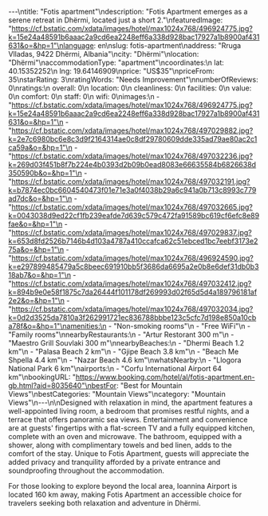 ---\ntitle: "Fotis apartment"\ndescription: "Fotis Apartment emerges as a serene retreat in Dhërmi, located just a short 2."\nfeaturedImage: "https://cf.bstatic.com/xdata/images/hotel/max1024x768/496924775.jpg?k=15e24a48591b6aaac2a9cd6ea2248eff6a338d928bac17927a1b8900af431631&o=&hp=1"\nlanguage: en\nslug: fotis-apartment\naddress: "Rruga Vlladas, 9422 Dhërmi, Albania"\ncity: "Dhërmi"\nlocation: "Dhërmi"\naccommodationType: "apartment"\ncoordinates:\n  lat: 40.15352252\n  lng: 19.64146909\nprice: "US$35"\npriceFrom: 35\nstarRating: 3\nratingWords: "Needs Improvement"\nnumberOfReviews: 0\nratings:\n  overall: 0\n  location: 0\n  cleanliness: 0\n  facilities: 0\n  value: 0\n  comfort: 0\n  staff: 0\n  wifi: 0\nimages:\n  - "https://cf.bstatic.com/xdata/images/hotel/max1024x768/496924775.jpg?k=15e24a48591b6aaac2a9cd6ea2248eff6a338d928bac17927a1b8900af431631&o=&hp=1"\n  - "https://cf.bstatic.com/xdata/images/hotel/max1024x768/497029882.jpg?k=2e7c6980bc6e8c3d9f2164314ae0c8df29780609dde335ad79ae80ac2c1ca59a&o=&hp=1"\n  - "https://cf.bstatic.com/xdata/images/hotel/max1024x768/497032236.jpg?k=269d03f451b8f7b224e4b0393d2b09b0ead8083e66635584b6826638d350590b&o=&hp=1"\n  - "https://cf.bstatic.com/xdata/images/hotel/max1024x768/497032191.jpg?k=b7874ec0bc6604540473f01e71e3a0f4038b29a6c941a0b713c8993c779ad7dc&o=&hp=1"\n  - "https://cf.bstatic.com/xdata/images/hotel/max1024x768/497032665.jpg?k=0043038d9ed22cf1fb239eafde7d639c579c472fa91589bc619cf6efc8e89fae&o=&hp=1"\n  - "https://cf.bstatic.com/xdata/images/hotel/max1024x768/497029837.jpg?k=653d8fd2526b7146b4d103a4787a410ccafca62c51ebced1bc7eebf3173e275a&o=&hp=1"\n  - "https://cf.bstatic.com/xdata/images/hotel/max1024x768/496924590.jpg?k=e297899485479a5c8beec691910bb5f3686da6695a2e0b8e6def31db0b318ab7&o=&hp=1"\n  - "https://cf.bstatic.com/xdata/images/hotel/max1024x768/497032412.jpg?k=894b9e0e58f1875c7da26444f101178df269993d02f65d5d4a189796181af2e2&o=&hp=1"\n  - "https://cf.bstatic.com/xdata/images/hotel/max1024x768/497032034.jpg?k=0d2d3525da7810a3f262991721ec836788bbbe123c5cfc7d198e850a10cba78f&o=&hp=1"\namenities:\n  - "Non-smoking rooms"\n  - "Free WiFi"\n  - "Family rooms"\nnearbyRestaurants:\n  - "Artur Restorant 300 m"\n  - "Maestro Grill Souvlaki 300 m"\nnearbyBeaches:\n  - "Dhermi Beach 1.2 km"\n  - "Palasa Beach 2 km"\n  - "Gjipe Beach 3.8 km"\n  - "Beach Me Shpella 4.4 km"\n  - "Nazar Beach 4.6 km"\nwhatsNearby:\n  - "Llogora National Park 6 km"\nairports:\n  - "Corfu International Airport 64 km"\nbookingURL: "https://www.booking.com/hotel/al/fotis-apartment.en-gb.html?aid=8035640"\nbestFor: "Best for Mountain Views"\nbestCategories: "Mountain Views"\ncategory: "Mountain Views"\n---\n\nDesigned with relaxation in mind, the apartment features a well-appointed living room, a bedroom that promises restful nights, and a terrace that offers panoramic sea views. Entertainment and convenience are at guests' fingertips with a flat-screen TV and a fully equipped kitchen, complete with an oven and microwave. The bathroom, equipped with a shower, along with complimentary towels and bed linen, adds to the comfort of the stay. Unique to Fotis Apartment, guests will appreciate the added privacy and tranquility afforded by a private entrance and soundproofing throughout the accommodation.

For those looking to explore beyond the local area, Ioannina Airport is located 160 km away, making Fotis Apartment an accessible choice for travelers seeking both relaxation and adventure in Dhërmi.